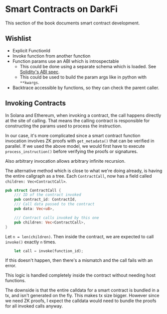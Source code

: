 # Smart Contracts on DarkFi

This section of the book documents smart contract development.

## Wishlist

* Explicit FunctionId
* Invoke function from another function
* Function params use an ABI which is introspectable
    * This could be done using a separate schema which is loaded.
      See [Solidity's ABI spec](https://docs.soliditylang.org/en/latest/abi-spec.html).
    * This could be used to build the param args like in python with `**kwargs`.
* Backtrace accessible by functions, so they can check the parent caller.

## Invoking Contracts

In Solana and Ethereum, when invoking a contract, the call happens directly
at the site of calling. That means the calling contract is responsible for
constructing the params used to process the instruction.

In our case, it's more complicated since a smart contract function invocation
involves ZK proofs with `get_metadata()` that can be verified in parallel.
If we used the above model, we would first have to execute
`process_instruction()` before verifying the proofs or signatures.

Also arbitrary invocation allows arbitrary infinite recursion.

The alternative method which is close to what we're doing already, is having
the entire callgraph as a tree. Each `ContractCall`, now has a field called
`children: Vec<ContractCall>`.

```rust
pub struct ContractCall {
    /// ID of the contract invoked
    pub contract_id: ContractId,
    /// Call data passed to the contract
    pub data: Vec<u8>,

    /// Contract calls invoked by this one
    pub children: Vec<ContractCall>,
}
```

Let `n = len(children)`. Then inside the contract, we are expected to
call `invoke()` exactly `n` times.

```rust
    let call = invoke(function_id);
```

If this doesn't happen, then there's a mismatch and the call fails with an
error.

This logic is handled completely inside the contract without needing host
functions.

The downside is that the entire calldata for a smart contract is bundled
in a tx, and isn't generated on the fly. This makes tx size bigger.
However since we need ZK proofs, I expect the calldata would need to
bundle the proofs for all invoked calls anyway.

